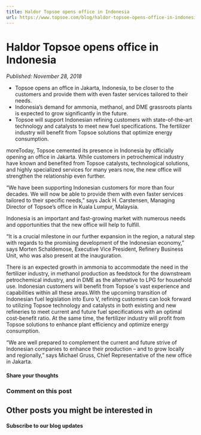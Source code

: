```yaml
---
title: Haldor Topsoe opens office in Indonesia
url: https://www.topsoe.com/blog/haldor-topsoe-opens-office-in-indonesia#main-content
---
```


# Haldor Topsoe opens office in Indonesia

*Published: November 28, 2018*

- Topsoe opens an office in Jakarta, Indonesia, to be closer to the customers and provide them with even faster services tailored to their needs.
- Indonesia’s demand for ammonia, methanol, and DME grassroots plants is expected to grow significantly in the future.
- Topsoe will support Indonesian refining customers with state-of-the-art technology and catalysts to meet new fuel specifications. The fertilizer industry will benefit from Topsoe solutions that optimize energy consumption.

moreToday, Topsoe cemented its presence in Indonesia by officially opening an office in Jakarta. While customers in petrochemical industry have known and benefited from Topsoe catalysts, technological solutions, and highly specialized services for many years now, the new office will strengthen the relationship even further.

“We have been supporting Indonesian customers for more than four decades. We will now be able to provide them with even faster services tailored to their specific needs,” says Jack H. Carstensen, Managing Director of Topsoe’s office in Kuala Lumpur, Malaysia.

Indonesia is an important and fast-growing market with numerous needs and opportunities that the new office will help to fulfill.

“It is a crucial milestone in our further expansion in the region, a natural step with regards to the promising development of the Indonesian economy,” says Morten Schaldemose, Executive Vice President, Refinery Business Unit, who was also present at the inauguration.

There is an expected growth in ammonia to accommodate the need in the fertilizer industry, in methanol production as feedstock for the downstream petrochemical industry, and in DME as the alternative to LPG for household use. Indonesian customers will benefit from Topsoe´s vast experience and capabilities within all these areas.With the upcoming transition of Indonesian fuel legislation into Euro V, refining customers can look forward to utilizing Topsoe technology and catalysts in both existing and new refineries to meet current and future fuel specifications with an optimal cost-benefit ratio. At the same time, the fertilizer industry will profit from Topsoe solutions to enhance plant efficiency and optimize energy consumption.

“We are well prepared to complement the current and future strive of Indonesian companies to enhance their production – and to grow locally and regionally,” says Michael Gruss, Chief Representative of the new office in Jakarta.

#### Share your thoughts

### Comment on this post

## Other posts you might be interested in

#### Subscribe to our blog updates